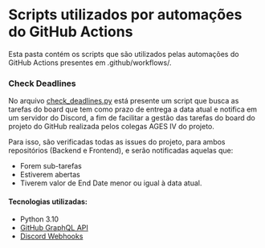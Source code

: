 # Scripts utilizados por automações do GitHub Actions

Esta pasta contém os scripts que são utilizados pelas automações do GitHub Actions presentes em .github/workflows/.

### Check Deadlines

No arquivo [check_deadlines.py](./check_deadlines.py) está presente um script que busca as tarefas do board que tem como prazo de entrega a data atual e notifica em um servidor do Discord, a fim de facilitar a gestão das tarefas do board do projeto do GitHub realizada pelos colegas AGES IV do projeto.

Para isso, são verificadas todas as issues do projeto, para ambos repositórios (Backend e Frontend), e serão notificadas aquelas que:
- Forem sub-tarefas
- Estiverem abertas
- Tiverem valor de End Date menor ou igual à data atual.

#### Tecnologias utilizadas:

- Python 3.10
- [GitHub GraphQL API](https://docs.github.com/en/graphql)
- [Discord Webhooks](https://discord.com/developers/docs/resources/webhook)